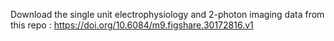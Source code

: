 Download the single unit electrophysiology and 2-photon imaging data from this repo : https://doi.org/10.6084/m9.figshare.30172816.v1

